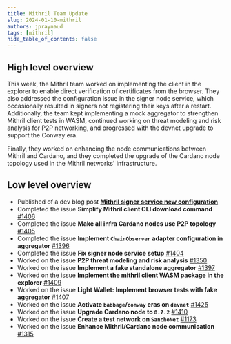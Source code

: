 ```yaml
---
title: Mithril Team Update
slug: 2024-01-10-mithril
authors: jpraynaud
tags: [mithril]
hide_table_of_contents: false
---
```


## High level overview

This week, the Mithril team worked on implementing the client in the explorer to enable direct verification of certificates from the browser. They also addressed the configuration issue in the signer node service, which occasionally resulted in signers not registering their keys after a restart. Additionally, the team kept implementing a mock aggregator to strengthen Mithril client tests in WASM, continued working on threat modeling and risk analysis for P2P networking, and progressed with the devnet upgrade to support the Conway era.

Finally, they worked on enhancing the node communications between Mithril and Cardano, and they completed the upgrade of the Cardano node topology used in the Mithril networks' infrastructure.

## Low level overview
- Published of a dev blog post [**Mithril signer service new configuration**](https://mithril.network/doc/dev-blog/2024/01/03/signer-service-new-configuration/)
- Completed the issue **Simplify Mithril client CLI download command** [#1406](https://github.com/input-output-hk/mithril/issues/1406)
- Completed the issue **Make all infra Cardano nodes use P2P topology** [#1405](https://github.com/input-output-hk/mithril/issues/1405)
- Completed the issue **Implement `ChainObserver` adapter configuration in aggregator** [#1396](https://github.com/input-output-hk/mithril/issues/1396)
- Completed the issue **Fix signer node service setup** [#1404](https://github.com/input-output-hk/mithril/issues/1404)
- Worked on the issue **P2P threat modeling and risk analysis** [#1350](https://github.com/input-output-hk/mithril/issues/1350)
- Worked on the issue **Implement a fake standalone aggregator** [#1397](https://github.com/input-output-hk/mithril/issues/1397)
- Worked on the issue **Implement the mithril client WASM package in the explorer** [#1409](https://github.com/input-output-hk/mithril/issues/1409)
- Worked on the issue **Light Wallet: Implement browser tests with fake aggregator** [#1407](https://github.com/input-output-hk/mithril/issues/1407)
- Worked on the issue **Activate `babbage`/`conway` eras on `devnet`** [#1425](https://github.com/input-output-hk/mithril/issues/1425)
- Worked on the issue **Upgrade Cardano node to `8.7.2`** [#1410](https://github.com/input-output-hk/mithril/issues/1410)
- Worked on the issue **Create a test network on `SanchoNet`** [#1173](https://github.com/input-output-hk/mithril/issues/1173)
- Worked on the issue **Enhance Mithril/Cardano node communication** [#1315](https://github.com/input-output-hk/mithril/issues/1315)

